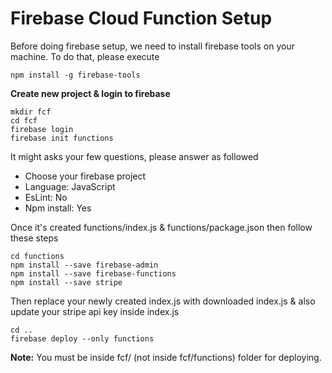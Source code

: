 # Firebase Cloud Function Setup

Before doing firebase setup, we need to install firebase tools on your machine. To do that, please execute
    
    npm install -g firebase-tools

**Create new project & login to firebase** 

    mkdir fcf
    cd fcf
    firebase login
    firebase init functions

It might asks your few questions, please answer as followed

- Choose your firebase project
- Language: JavaScript
- EsLint: No
- Npm install: Yes

Once it's created functions/index.js & functions/package.json then follow these steps

    cd functions
    npm install --save firebase-admin
    npm install --save firebase-functions
    npm install --save stripe

Then replace your newly created index.js with downloaded index.js & also update your stripe api key inside index.js

    cd ..
    firebase deploy --only functions

**Note:** You must be inside fcf/ (not inside fcf/functions) folder for deploying.